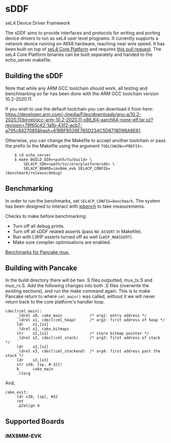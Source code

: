 # sDDF
seL4 Device Driver Framework

The sDDF aims to provide interfaces and protocols for writing and
porting device drivers to run as seL4 user level programs. It
currently supports a network device running on iMX8 hardware, reaching
near wire speed.  It has been built on top of [seL4 Core
Platform](https://github.com/BreakawayConsulting/sel4cp) and requires
[this pull
request](https://github.com/BreakawayConsulting/sel4cp/pull/11). The
seL4 Core Platform binaries can be built separately and handed to the
echo_server makefile.

## Building the sDDF

Note that while any ARM GCC toolchain should work, all testing and
benchmarking so far has been done with the ARM GCC toolchain version 10.2-2020.11.

If you wish to use the default toolchain you can download it from here:
https://developer.arm.com/-/media/Files/downloads/gnu-a/10.2-2020.11/binrel/gcc-arm-10.2-2020.11-x86_64-aarch64-none-elf.tar.xz?revision=79f65c42-1a1b-43f2-acb7-a795c8427085&hash=61BBFB526E785D234C5D8718D9BA8E61.

Otherwise, you can change the Makefile to accept another toolchain or pass the prefix
to the Makefile using the argument `TOOLCHAIN=<PREFIX>`.

```
    $ cd echo_server
    $ make BUILD_DIR=<path/to/build> \
        SEL4CP_SDK=<path/to/core/platform/sdk> \
        SEL4CP_BOARD=imx8mm_evk SEL4CP_CONFIG=(benchmark/release/debug)
```

## Benchmarking

In order to run the benchmarks, set `SEL4CP_CONFIG=benchmark`. The
system has been designed to interact with
[ipbench](https://sourceforge.net/projects/ipbench/) to take
measurements.

Checks to make before benchmarking:
* Turn off all debug prints.
* Turn off all sDDF related asserts (pass `NO_ASSERT` in Makefile).
* Run with LWIP asserts turned off as well (`LWIP_NOASSERT`).
* Make sure compiler optimisations are enabled.

[Benchmarks for Pancake mux.](https://bit.ly/3oHrgZ4)

## Building with Pancake

In the build directory there will be two .S files outputted, mux_tx.S and mux_rx.S. Add the following changes into both .S files (overwrite the existing sections), and run the make command again. This is to make Pancake return to where ```cml_main()``` was called, without it we will never return back to the core platform's handler loop.
```
cdecl(cml_main):
     _ldrel x0, cake_main            /* arg1: entry address */
     _ldrel x1, cdecl(cml_heap)      /* arg2: first address of heap */
     ldr    x1,[x1]
     _ldrel x2, cake_bitmaps
     str    x2,[x1]                  /* store bitmap pointer */
     _ldrel x2, cdecl(cml_stack)     /* arg3: first address of stack */
     ldr    x2,[x2]
     _ldrel x3, cdecl(cml_stackend)  /* arg4: first address past the stack */
     ldr    x3,[x3]
	 str x30, [sp, #-32]!
     b      cake_main
     .ltorg
```

And, 

```
cake_exit:
     ldr x30, [sp], #32
	 ret
     .p2align 4

```

## Supported Boards

### iMX8MM-EVK

